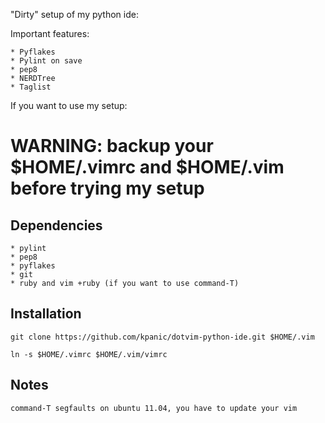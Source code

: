 "Dirty" setup of my python ide:

Important features:

    * Pyflakes
    * Pylint on save
    * pep8
    * NERDTree
    * Taglist

If you want to use my setup:

# WARNING: backup your $HOME/.vimrc and $HOME/.vim before trying my setup

## Dependencies

    * pylint
    * pep8
    * pyflakes
    * git
    * ruby and vim +ruby (if you want to use command-T) 

## Installation

    git clone https://github.com/kpanic/dotvim-python-ide.git $HOME/.vim

    ln -s $HOME/.vimrc $HOME/.vim/vimrc

## Notes

    command-T segfaults on ubuntu 11.04, you have to update your vim
